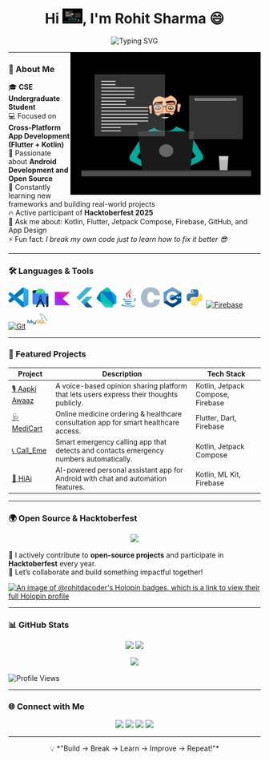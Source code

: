 <h1 align="center"> 
  Hi
  <img src="https://raw.githubusercontent.com/DeveshYadav13/DeveshYadav13/master/Resources/Developer.gif" 
       alt="Waving hand animated gif" width="40"/>, 
  I'm <b>Rohit Sharma 😄</b>
</h1> 

<p align="center">
  <img src="https://readme-typing-svg.demolab.com?font=Merienda&size=30&duration=3500&pause=700&color=00F5FF&center=true&vCenter=true&width=1000&lines=Cross+Platform+Developer+(Flutter+%26+Native+Android);Open+Source+Contributor;Hacktoberfest+Participant;Learning+by+Building+Real+Projects+🚀" alt="Typing SVG" />
</p>

<img width=380 align="right" alt="Developer GIF" src="https://raw.githubusercontent.com/DeveshYadav13/DeveshYadav13/master/Resources/Developer.gif" /> 

---

### 🧠 About Me  

🎓 **CSE Undergraduate Student**  
💻 Focused on **Cross-Platform App Development (Flutter + Kotlin)**  
🧩 Passionate about **Android Development and Open Source**  
🌱 Constantly learning new frameworks and building real-world projects  
🔥 Active participant of **Hacktoberfest 2025**  
💬 Ask me about: Kotlin, Flutter, Jetpack Compose, Firebase, GitHub, and App Design  
⚡ Fun fact: *I break my own code just to learn how to fix it better 😎*

---

### 🛠️ Languages & Tools  

<p align="left">
 <a href="https://code.visualstudio.com/" target="_blank"><img src="https://raw.githubusercontent.com/github/explore/main/topics/visual-studio-code/visual-studio-code.png" alt="VS Code" width="40" height="40"/></a> 
 <a href="https://developer.android.com/studio" target="_blank"><img src="https://raw.githubusercontent.com/devicons/devicon/master/icons/androidstudio/androidstudio-original.svg" alt="Android Studio" width="40" height="40"/></a> 
 <a href="https://kotlinlang.org/" target="_blank"><img src="https://raw.githubusercontent.com/devicons/devicon/master/icons/kotlin/kotlin-original.svg" alt="Kotlin" width="40" height="35"/></a> 
 <a href="https://flutter.dev/" target="_blank"><img src="https://raw.githubusercontent.com/devicons/devicon/master/icons/flutter/flutter-original.svg" alt="Flutter" width="40" height="40"/></a> 
 <a href="https://dart.dev/" target="_blank"><img src="https://raw.githubusercontent.com/devicons/devicon/master/icons/dart/dart-original.svg" alt="Dart" width="40" height="40"/></a> 
 <a href="https://www.java.com" target="_blank"><img src="https://raw.githubusercontent.com/devicons/devicon/master/icons/java/java-original.svg" alt="Java" width="40" height="40"/></a> 
 <a href="https://www.cprogramming.com/" target="_blank"><img src="https://raw.githubusercontent.com/devicons/devicon/master/icons/c/c-original.svg" alt="C" width="40" height="40"/></a> 
 <a href="https://isocpp.org/" target="_blank"><img src="https://raw.githubusercontent.com/devicons/devicon/master/icons/cplusplus/cplusplus-original.svg" alt="C++" width="40" height="40"/></a> 
 <a href="https://www.python.org/" target="_blank"><img src="https://raw.githubusercontent.com/devicons/devicon/master/icons/python/python-original.svg" alt="Python" width="40" height="40"/></a> 
 <a href="https://firebase.google.com/" target="_blank"><img src="https://www.vectorlogo.zone/logos/firebase/firebase-icon.svg" alt="Firebase" width="40" height="40"/></a> 
 <a href="https://git-scm.com/" target="_blank"><img src="https://www.vectorlogo.zone/logos/git-scm/git-scm-icon.svg" alt="Git" width="40" height="40"/></a> 
 <a href="https://www.mysql.com/" target="_blank"><img src="https://raw.githubusercontent.com/devicons/devicon/master/icons/mysql/mysql-original-wordmark.svg" alt="MySQL" width="40" height="40"/></a> 
</p> 

---

### 🚀 Featured Projects  

| Project | Description | Tech Stack |
|----------|--------------|-------------|
| [🎙️ Aapki Awaaz](https://github.com/Rohitdacoder/Aapki_Awaaz) | A voice-based opinion sharing platform that lets users express their thoughts publicly. | Kotlin, Jetpack Compose, Firebase |
| [🩺 MediCart](https://github.com/Rohitdacoder/MediCart) | Online medicine ordering & healthcare consultation app for smart healthcare access. | Flutter, Dart, Firebase |
| [📞 Call_Eme](https://github.com/Rohitdacoder/Call_Eme) | Smart emergency calling app that detects and contacts emergency numbers automatically. | Kotlin, Jetpack Compose |
| [🤖 HiAi](https://github.com/Rohitdacoder/HiAi) | AI-powered personal assistant app for Android with chat and automation features. | Kotlin, ML Kit, Firebase |

---

### 🌍 Open Source & Hacktoberfest  

<p align="center">
  <img src="https://github.com/abhisheknaiidu/abhisheknaiidu/raw/master/code.gif" width="500">
</p>

🎯 I actively contribute to **open-source projects** and participate in **Hacktoberfest** every year.  
🤝 Let’s collaborate and build something impactful together!  

[![An image of @rohitdacoder's Holopin badges, which is a link to view their full Holopin profile](https://holopin.me/rohitdacoder)](https://holopin.io/@rohitdacoder)

---

### 📊 GitHub Stats  

<p align="center">
  <img src="https://github-readme-stats.vercel.app/api?username=rohitdacoder&show_icons=true&theme=tokyonight" height="165" />
  <img src="https://github-readme-streak-stats.herokuapp.com/?user=rohitdacoder&theme=tokyonight" height="165" />
</p>

<p align="center">
  <img src="https://github-readme-stats.vercel.app/api/top-langs/?username=rohitdacoder&layout=compact&theme=tokyonight" height="150" />
</p>

![Profile Views](https://komarev.com/ghpvc/?username=rohitdacoder&color=blueviolet&style=flat-square&label=Profile+Views)

---

### 🌐 Connect with Me  

<p align="center">
  <a href="https://github.com/Rohitdacoder"><img src="https://img.shields.io/badge/GitHub-000000?style=for-the-badge&logo=github&logoColor=white"></a>
  <a href="https://www.linkedin.com/in/rohit-sharma-2004rohit/"><img src="https://img.shields.io/badge/LinkedIn-0077D9?style=for-the-badge&logo=Linkedin&logoColor=white"></a>
  <a href="mailto:rohitsharma3860@gmail.com"><img src="https://img.shields.io/badge/Gmail-D14836?style=for-the-badge&logo=Gmail&logoColor=white"></a>
  <a href="https://www.instagram.com/_rohitsharma.4/"><img src="https://img.shields.io/badge/Instagram-FF6699?style=for-the-badge&logo=Instagram&logoColor=white"></a>
</p>

---

<p align="center">  
💡 *"Build → Break → Learn → Improve → Repeat!"*  
</p>
